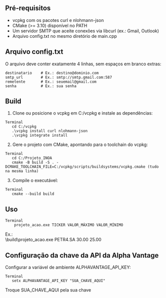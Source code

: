 ## Pré-requisitos

* vcpkg com os pacotes curl e nlohmann-json
* CMake (>= 3.10) disponível no PATH
* Um servidor SMTP que aceite conexões via libcurl (ex.: Gmail, Outlook)
* Arquivo config.txt no mesmo diretório de main.cpp

## Arquivo config.txt

O arquivo deve conter exatamente 4 linhas, sem espaços em branco extras:

```
destinatario    # Ex.: destino@dominio.com  
smtp_url        # Ex.: smtp://smtp.gmail.com:587  
remetente       # Ex.: seuemail@gmail.com  
senha           # Ex.: sua senha  
```

## Build

1. Clone ou posicione o vcpkg em C:/vcpkg e instale as dependências:

```
Terminal  
   cd C:/vcpkg  
   .\vcpkg install curl nlohmann-json  
   .\vcpkg integrate install  
```

2. Gere o projeto com CMake, apontando para o toolchain do vcpkg:

```
Terminal  
   cd C:/Projeto_INOA  
   cmake -B build -S . -DCMAKE_TOOLCHAIN_FILE=C:/vcpkg/scripts/buildsystems/vcpkg.cmake (tudo na mesma linha)
```


3. Compile o executável:

```
Terminal  
   cmake --build build
```

## Uso

```
Terminal  
    projeto_acao.exe TICKER VALOR_MÁXIMO VALOR_MÍNIMO
```

Ex.:  
\build\projeto_acao.exe PETR4.SA 30.00 25.00


## Configuração da chave da API da Alpha Vantage

Configurar a variável de ambiente ALPHAVANTAGE_API_KEY:

```
Terminal  
   setx ALPHAVANTAGE_API_KEY "SUA_CHAVE_AQUI" 
```

Troque SUA_CHAVE_AQUI pela sua chave
